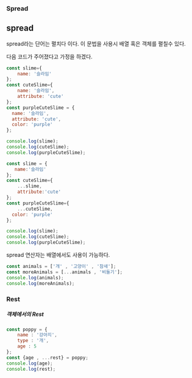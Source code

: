 ### Spread

## spread
spread라는 단어는 펼치다 이다.
이 문법을 사용시 배열 혹은 객체를 펼칠수 있다.

다음 코드가 주어졌다고 가정을 하겠다.
```javascript
const slime={
    name: '슬라임'
};
const cuteSlime={
    name: '슬라임',
    attribute: 'cute'
};
const purpleCuteSlime = {
  name: '슬라임',
  attribute: 'cute',
  color: 'purple'
};

console.log(slime);
console.log(cuteSlime);
console.log(purpleCuteSlime);
```

```javascript
const slime = {
   name:'슬라임'
};
const cuteSlime={
    ...slime,
    attribute:'cute'
};
const purpleCuteSlime={
    ...cuteSlime,
  color: 'purple'
};

console.log(slime);
console.log(cuteSlime);
console.log(purpleCuteSlime);
```

spread 연산자는 배열에서도 사용이 가능하다.

```javascript
const animals = ['개' , '고양이' , '참새'];
const moreAnimals = [...animals , '비둘기'];
console.log(animals);
console.log(moreAnimals);
```
### Rest

##### 객체에서의 Rest
```javascript
const poppy = {
    name : '강아지',
    type : '개',
    age : 5
};
const {age , ...rest} = poppy;
console.log(age);
console.log(rest);
```
